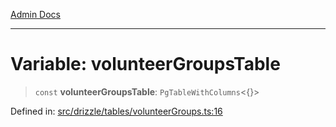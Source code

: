 [Admin Docs](/)

***

# Variable: volunteerGroupsTable

> `const` **volunteerGroupsTable**: `PgTableWithColumns`\<\{\}\>

Defined in: [src/drizzle/tables/volunteerGroups.ts:16](https://github.com/Suyash878/talawa-api/blob/dcefc5853f313fc5e9e097849457ef0d144bcf61/src/drizzle/tables/volunteerGroups.ts#L16)
